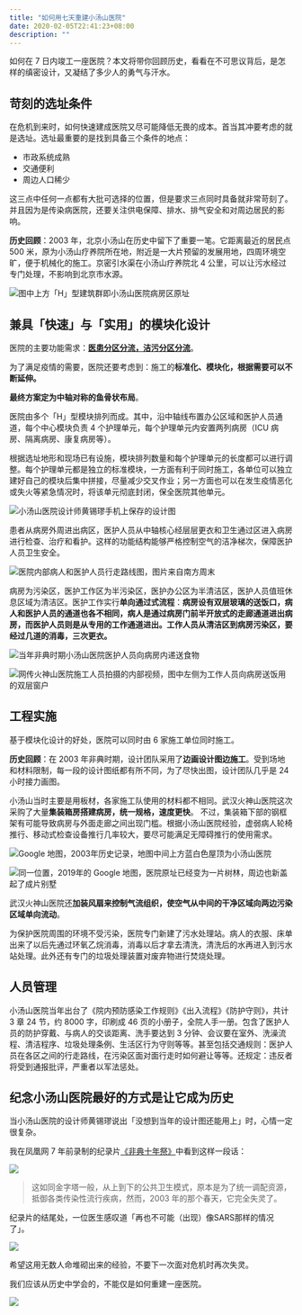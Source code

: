 ```yaml
---
title: "如何用七天重建小汤山医院"
date: 2020-02-05T22:41:23+08:00
description: ""
---
```


如何在 7 日内竣工一座医院？本文将带你回顾历史，看看在不可思议背后，是怎样的缜密设计，又凝结了多少人的勇气与汗水。

## 苛刻的选址条件

在危机到来时，如何快速建成医院又尽可能降低无畏的成本。首当其冲要考虑的就是选址。选址最重要的是找到具备三个条件的地点：

- 市政系统成熟
- 交通便利
- 周边人口稀少

这三点中任何一点都有大批可选择的位置，但是要求三点同时具备就非常苛刻了。并且因为是传染病医院，还要关注供电保障、排水、排气安全和对周边居民的影响。

**历史回顾**：2003 年，北京小汤山在历史中留下了重要一笔。它距离最近的居民点 500 米，原为小汤山疗养院所在地，附近是一大片预留的发展用地，四周环境空旷，便于机械化的施工。京密引水渠在小汤山疗养院北 4 公里，可以让污水经过专门处理，不影响到北京市水源。

![图中上方「H」型建筑群即小汤山医院病房区原址](https://tva1.sinaimg.cn/large/006tNbRwly1gbltk2mw5vj30u00kjjuu.jpg)

## 兼具「快速」与「实用」的模块化设计

医院的主要功能需求：**[医患分区分流，洁污分区分流](https://mp.weixin.qq.com/s/1n-xp71p0D8odkuZhIvfTg)**。

为了满足疫情的需要，医院还要考虑到：施工的**标准化、模块化，根据需要可以不断延伸。**

**最终方案定为中轴对称的鱼骨状布局**。

医院由多个「H」型模块排列而成。其中，沿中轴线布置办公区域和医护人员通道，每个中心模块负责 4 个护理单元，每个护理单元内安置两列病房（ICU 病房、隔离病房、康复病房等）。

根据选址地形和现场已有设施，模块排列数量和每个护理单元的长度都可以进行调整。每个护理单元都是独立的标准模块，一方面有利于同时施工，各单位可以独立建好自己的模块后集中拼接，尽量减少交叉作业；另一方面也可以在发生疫情恶化或失火等紧急情况时，将该单元彻底封闭，保全医院其他单元。

![小汤山医院设计师黄锡璆手机上保存的设计图](https://tva1.sinaimg.cn/large/006tNbRwly1gbltl8a0frj30u00irtcg.jpg)

患者从病房外周进出病区，医护人员从中轴核心经层层更衣和卫生通过区进入病房进行检查、治疗和看护。这样的功能结构能够严格控制空气的洁净梯次，保障医护人员卫生安全。

![医院内部病人和医护人员行走路线图，图片来自南方周末](https://tva1.sinaimg.cn/large/006tNbRwly1gbltp000lbj30u00lmtdu.jpg)

病房为污染区，医护工作区为半污染区，医护办公区为半清洁区，医护人员值班休息区域为清洁区。医护工作实行**单向通过式流程**：**病房设有双层玻璃的送饭口，病人和医护人员的通道也各不相同，病人是通过病房门前半开放式的走廊通道进出病房，而医护人员则是从专用的工作通道进出。工作人员从清洁区到病房污染区，要经过几道的消毒，三次更衣。**

![当年非典时期小汤山医院医护人员向病房内递送食物](https://tva1.sinaimg.cn/large/006tNbRwly1gbltxuh4f2j30qm0i476i.jpg)

![网传火神山医院施工人员拍摄的内部视频，图中左侧为工作人员向病房送饭用的双层窗户](https://tva1.sinaimg.cn/large/006tNbRwly1gbltv6x3n5j30mg0qy14e.jpg)

## 工程实施

基于模块化设计的好处，医院可以同时由 6 家施工单位同时施工。

**历史回顾**：在 2003 年非典时期，设计团队采用了**边画设计图边施工**。受到场地和材料限制，每一段的设计图纸都有所不同，为了尽快出图，设计团队几乎是 24 小时接力画图。

小汤山当时主要是用板材，各家施工队使用的材料都不相同。武汉火神山医院这次采购了大量**集装箱房搭建病房，统一规格，速度更快**。
不过，集装箱下部的钢框架有可能导致病房与外面走廊之间出现门槛。根据小汤山医院经验，虚弱病人轮椅推行、移动式检查设备推行几率较大，要尽可能满足无障碍推行的使用需求。

![Google 地图，2003年历史记录，地图中间上方蓝白色屋顶为小汤山医院](https://tva1.sinaimg.cn/large/006tNbRwly1gblufb8qt8j312y0lsu0x.jpg)

![同一位置，2019年的 Google 地图，医院原址已经变为一片树林，周边也新盖起了成片别墅](https://tva1.sinaimg.cn/large/006tNbRwly1gblugzo3a1j31360m0x6p.jpg)

武汉火神山医院还**加装风扇来控制气流组织，使空气从中间的干净区域向两边污染区域单向流动**。

为保护医院周围的环境不受污染，医院专门新建了污水处理站。病人的衣服、床单出来了以后先通过环氧乙烷消毒，消毒以后才拿去清洗，清洗后的水再进入到污水站处理。此外还有专门的垃圾处理装置对废弃物进行焚烧处理。

## 人员管理

小汤山医院当年出台了《院内预防感染工作规则》《出入流程》《防护守则》，共计 3 章 24 节，约 8000 字，印刷成 46 页的小册子，全院人手一册。包含了医护人员的防护穿戴、与病人的交谈距离、洗手要达到 3 分钟、会议要在室外、洗澡流程、清洁程序、垃圾处理条例、生活区行为守则等等。甚至包括交通规则：医护人员在各区之间的行走路线，在污染区面对面行走时如何避让等等。还规定：违反者将受到通报批评，严重者以军法惩处。

## 纪念小汤山医院最好的方式是让它成为历史

当小汤山医院的设计师黄锡璆说出「没想到当年的设计图还能用上」时，心情一定很复杂。

我在凤凰网 7 年前录制的纪录片[《非典十年祭》](https://www.bilibili.com/video/av85333784?from=search&seid=18365816744222044158 "《非典十年祭》")中看到这样一段话：

![](https://tva1.sinaimg.cn/large/006tNbRwly1gblvg9vmdyj312c0k01kx.jpg)

> 这如同金字塔一般，从上到下的公共卫生模式，原本是为了统一调配资源，抵御各类传染性流行疾病，然而，2003 年的那个春天，它完全失灵了。

纪录片的结尾处，一位医生感叹道「再也不可能（出现）像SARS那样的情况了」。

![](https://tva1.sinaimg.cn/large/006tNbRwly1gblvluvuu2j30u00wujuh.jpg)

希望这用无数人命堆砌出来的经验，不要下一次面对危机时再次失灵。

我们应该从历史中学会的，不能仅是如何重建一座医院。

![](https://tva1.sinaimg.cn/large/006tNbRwly1gblvjvo33aj319o0u0du6.jpg)